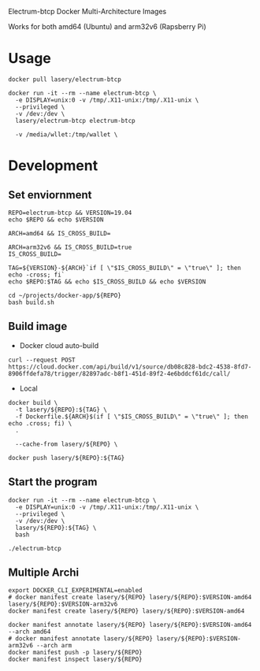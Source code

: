Electrum-btcp Docker Multi-Architecture Images

Works for both amd64 (Ubuntu) and arm32v6 (Rapsberry Pi)

# Usage
```
docker pull lasery/electrum-btcp

docker run -it --rm --name electrum-btcp \
  -e DISPLAY=unix:0 -v /tmp/.X11-unix:/tmp/.X11-unix \
  --privileged \
  -v /dev:/dev \
  lasery/electrum-btcp electrum-btcp

  -v /media/wllet:/tmp/wallet \
```

# Development

## Set enviornment
```
REPO=electrum-btcp && VERSION=19.04
echo $REPO && echo $VERSION

ARCH=amd64 && IS_CROSS_BUILD=

ARCH=arm32v6 && IS_CROSS_BUILD=true
IS_CROSS_BUILD=

TAG=${VERSION}-${ARCH}`if [ \"$IS_CROSS_BUILD\" = \"true\" ]; then echo -cross; fi`
echo $REPO:$TAG && echo $IS_CROSS_BUILD && echo $VERSION

cd ~/projects/docker-app/${REPO}
bash build.sh
```

## Build image
- Docker cloud auto-build
```
curl --request POST https://cloud.docker.com/api/build/v1/source/db08c828-bdc2-4538-8fd7-8906ffdefa78/trigger/82897adc-b8f1-451d-89f2-4e6bddcf61dc/call/
```

- Local
```
docker build \
  -t lasery/${REPO}:${TAG} \
  -f Dockerfile.${ARCH}$(if [ \"$IS_CROSS_BUILD\" = \"true\" ]; then echo .cross; fi) \
  .

  --cache-from lasery/${REPO} \

docker push lasery/${REPO}:${TAG}
```

## Start the program
```
docker run -it --rm --name electrum-btcp \
  -e DISPLAY=unix:0 -v /tmp/.X11-unix:/tmp/.X11-unix \
  --privileged \
  -v /dev:/dev \
  lasery/${REPO}:${TAG} \
  bash

./electrum-btcp
```

## Multiple Archi
```
export DOCKER_CLI_EXPERIMENTAL=enabled
# docker manifest create lasery/${REPO} lasery/${REPO}:$VERSION-amd64 lasery/${REPO}:$VERSION-arm32v6
docker manifest create lasery/${REPO} lasery/${REPO}:$VERSION-amd64

docker manifest annotate lasery/${REPO} lasery/${REPO}:$VERSION-amd64 --arch amd64
# docker manifest annotate lasery/${REPO} lasery/${REPO}:$VERSION-arm32v6 --arch arm
docker manifest push -p lasery/${REPO}
docker manifest inspect lasery/${REPO}
```

